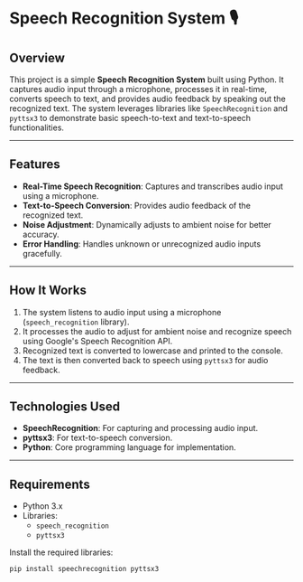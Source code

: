 # Speech Recognition System 🎙️

## Overview
This project is a simple **Speech Recognition System** built using Python. It captures audio input through a microphone, processes it in real-time, converts speech to text, and provides audio feedback by speaking out the recognized text. The system leverages libraries like `SpeechRecognition` and `pyttsx3` to demonstrate basic speech-to-text and text-to-speech functionalities.

---

## Features
- **Real-Time Speech Recognition**: Captures and transcribes audio input using a microphone.
- **Text-to-Speech Conversion**: Provides audio feedback of the recognized text.
- **Noise Adjustment**: Dynamically adjusts to ambient noise for better accuracy.
- **Error Handling**: Handles unknown or unrecognized audio inputs gracefully.

---

## How It Works
1. The system listens to audio input using a microphone (`speech_recognition` library).
2. It processes the audio to adjust for ambient noise and recognize speech using Google's Speech Recognition API.
3. Recognized text is converted to lowercase and printed to the console.
4. The text is then converted back to speech using `pyttsx3` for audio feedback.

---

## Technologies Used
- **SpeechRecognition**: For capturing and processing audio input.
- **pyttsx3**: For text-to-speech conversion.
- **Python**: Core programming language for implementation.

---

## Requirements
- Python 3.x
- Libraries:
  - `speech_recognition`
  - `pyttsx3`

Install the required libraries:
```bash
pip install speechrecognition pyttsx3
